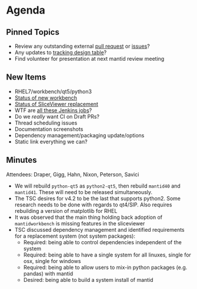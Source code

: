 Agenda
======

Pinned Topics
-------------
* Review any outstanding external [pull request](https://github.com/mantidproject/mantid/pulls?utf8=%E2%9C%93&q=is%3Apr+is%3Aopen+-label%3A%22State%3A+In+Progress%22) or [issues](https://github.com/mantidproject/mantid/issues)?
* Any updates to [tracking design table](https://github.com/mantidproject/documents/blob/master/Project-Management/TechnicalSteeringCommittee/reports/TSC-TrackingDesignProposals.md)?
* Find volunteer for presentation at next mantid review meeting

New Items
---------
* RHEL7/workbench/qt5/python3
* [Status of new workbench](https://github.com/mantidproject/mantid/projects/9)
* [Status of SliceViewer replacement](https://github.com/mantidproject/mantid/projects/19)
* WTF are [all these Jenkins jobs](https://builds.mantidproject.org/view/All/)?
* Do we *really* want CI on Draft PRs?
* Thread scheduling issues
* Documentation screenshots
* Dependency management/packaging update/options
* Static link everything we can?

Minutes
-------
Attendees: Draper, Gigg, Hahn, Nixon, Peterson, Savici

* We will rebuild `python-qt5` as `python2-qt5`, then rebuild `mantid40` and `mantid41`. These will need to be released simultaneously.
* The TSC desires for v4.2 to be the last that supports python2. Some research needs to be done with regards to qt4/SIP. Also requires rebuilding a version of matplotlib for RHEL
* It was observed that the main thing holding back adoption of `mantidworkbench` is missing features in the sliceviewer
* TSC discussed dependency management and identified requirements for a replacement system (not system packages):
  * Required: being able to control dependencies independent of the system
  * Required: being able to have a single system for all linuxes, single for osx, single for windows
  * Required: being able to allow users to mix-in python packages (e.g. pandas) with mantid
  * Desired: being able to build a system install of mantid
